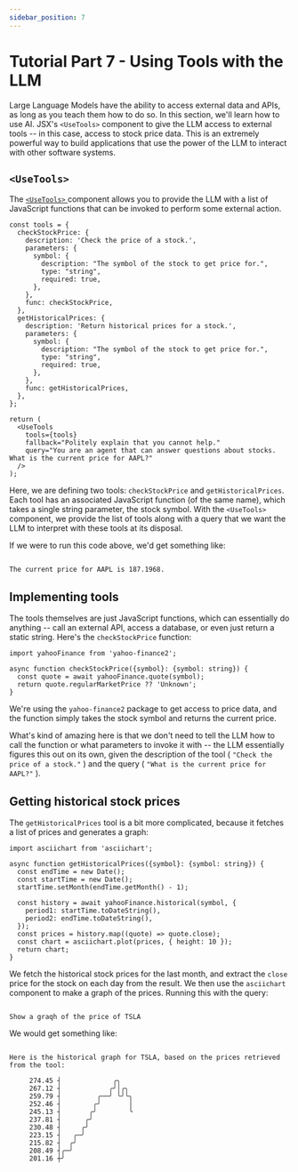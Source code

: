 ```yaml
---
sidebar_position: 7
---
```


# Tutorial Part 7 - Using Tools with the LLM

Large Language Models have the ability to access external data and APIs, as long as you teach
them how to do so. In this section, we'll learn how to use AI. JSX's `<UseTools>` component to
give the LLM access to external tools -- in this case, access to stock price data. This is an
extremely powerful way to build applications that use the power of the LLM to interact with
other software systems.

## `<UseTools>`

The [ `<UseTools>` ](/api/modules/batteries_use_tools#usetools)
component allows you to provide the LLM with a list of JavaScript functions that can be
invoked to perform some external action.

```tsx filename="packages/tutorial/src/tools.tsx"
const tools = {
  checkStockPrice: {
    description: 'Check the price of a stock.',
    parameters: {
      symbol: {
        description: "The symbol of the stock to get price for.",
        type: "string",
        required: true,
      },
    },
    func: checkStockPrice,
  },
  getHistoricalPrices: {
    description: 'Return historical prices for a stock.',
    parameters: {
      symbol: {
        description: "The symbol of the stock to get price for.",
        type: "string",
        required: true,
      },
    },
    func: getHistoricalPrices,
  },
};

return (
  <UseTools
    tools={tools}
    fallback="Politely explain that you cannot help."
    query="You are an agent that can answer questions about stocks. What is the current price for AAPL?"
  />
);
```

Here, we are defining two tools: `checkStockPrice` and `getHistoricalPrices`. Each tool
has an associated JavaScript function (of the same name), which takes a single string
parameter, the stock symbol. With the `<UseTools>` component, we provide the list of tools
along with a query that we want the LLM to interpret with these tools at its disposal.

If we were to run this code above, we'd get something like:

```

The current price for AAPL is 187.1968.

```

## Implementing tools

The tools themselves are just JavaScript functions, which can essentially
do anything -- call an external API, access a database, or even just
return a static string. Here's the `checkStockPrice` function:

```tsx filename="packages/tutorial/src/tools.tsx"
import yahooFinance from 'yahoo-finance2';

async function checkStockPrice({symbol}: {symbol: string}) {
  const quote = await yahooFinance.quote(symbol);
  return quote.regularMarketPrice ?? 'Unknown';
}
```

We're using the `yahoo-finance2` package to get access to price data,
and the function simply takes the stock symbol and returns the current
price.

What's kind of amazing here is that we don't need to tell the LLM how
to call the function or what parameters to invoke it with -- the LLM
essentially figures this out on its own, given the description of the
tool ( `"Check the price of a stock."` ) and the query
( `"What is the current price for AAPL?"` ).

## Getting historical stock prices

The `getHistoricalPrices` tool is a bit more complicated, because it
fetches a list of prices and generates a graph:

```tsx filename="packages/tutorial/src/tools.tsx"
import asciichart from 'asciichart';

async function getHistoricalPrices({symbol}: {symbol: string}) {
  const endTime = new Date();
  const startTime = new Date();
  startTime.setMonth(endTime.getMonth() - 1);

  const history = await yahooFinance.historical(symbol, {
    period1: startTime.toDateString(),
    period2: endTime.toDateString(),
  });
  const prices = history.map((quote) => quote.close);
  const chart = asciichart.plot(prices, { height: 10 });
  return chart;
}
```

We fetch the historical stock prices for the last month, and extract the
`close` price for the stock on each day from the result. We then use the
`asciichart` component to make a graph of the prices. Running this
with the query:

```

Show a graqh of the price of TSLA

```

We would get something like:

```

Here is the historical graph for TSLA, based on the prices retrieved from the tool:

     274.45 ┤             ╭╮
     267.12 ┤            ╭╯│╭╮
     259.79 ┤         ╭──╯ ╰╯╰╮
     252.46 ┤        ╭╯       │
     245.13 ┤       ╭╯        ╰
     237.81 ┤      ╭╯
     230.48 ┤     ╭╯
     223.15 ┤   ╭─╯
     215.82 ┤  ╭╯
     208.49 ┤╭─╯
     201.16 ┼╯

```
